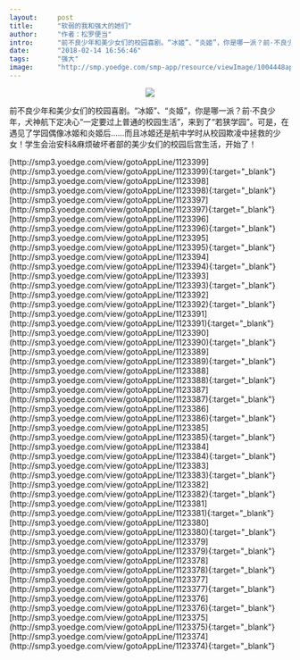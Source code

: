 ```yaml
---
layout:     post
title:      "软弱的我和强大的她们"
author:     "作者：松罗便当"
intro:      "前不良少年和美少女们的校园喜剧。“冰姬”、“炎姬”，你是哪一派？前·不良少年，犬神航下定决心“一定要过上普通的校园生活”，来到了“若狭学园”。可是，在遇见了学园偶像冰姬和炎姬后……而且冰姬还是航中学时从校园欺凌中拯救的少女！学生会治安科&麻烦破坏者部的美少女们的校园后宫生活，开始了！"
date:       "2018-02-14 16:56:46"
tags:       "强大"
image:      "http://smp.yoedge.com/smp-app/resource/viewImage/1004448appline.png"
---
```

<div style="text-align: center">
<p><img src="http://smp.yoedge.com/smp-app/resource/viewImage/1004448appline.png"/></p>
</div>
<p class="post-meta">
<span>前不良少年和美少女们的校园喜剧。“冰姬”、“炎姬”，你是哪一派？前·不良少年，犬神航下定决心“一定要过上普通的校园生活”，来到了“若狭学园”。可是，在遇见了学园偶像冰姬和炎姬后……而且冰姬还是航中学时从校园欺凌中拯救的少女！学生会治安科&麻烦破坏者部的美少女们的校园后宫生活，开始了！</span>
</p>
[http://smp3.yoedge.com/view/gotoAppLine/1123399](http://smp3.yoedge.com/view/gotoAppLine/1123399){:target="_blank"}
[http://smp3.yoedge.com/view/gotoAppLine/1123398](http://smp3.yoedge.com/view/gotoAppLine/1123398){:target="_blank"}
[http://smp3.yoedge.com/view/gotoAppLine/1123397](http://smp3.yoedge.com/view/gotoAppLine/1123397){:target="_blank"}
[http://smp3.yoedge.com/view/gotoAppLine/1123396](http://smp3.yoedge.com/view/gotoAppLine/1123396){:target="_blank"}
[http://smp3.yoedge.com/view/gotoAppLine/1123395](http://smp3.yoedge.com/view/gotoAppLine/1123395){:target="_blank"}
[http://smp3.yoedge.com/view/gotoAppLine/1123394](http://smp3.yoedge.com/view/gotoAppLine/1123394){:target="_blank"}
[http://smp3.yoedge.com/view/gotoAppLine/1123393](http://smp3.yoedge.com/view/gotoAppLine/1123393){:target="_blank"}
[http://smp3.yoedge.com/view/gotoAppLine/1123392](http://smp3.yoedge.com/view/gotoAppLine/1123392){:target="_blank"}
[http://smp3.yoedge.com/view/gotoAppLine/1123391](http://smp3.yoedge.com/view/gotoAppLine/1123391){:target="_blank"}
[http://smp3.yoedge.com/view/gotoAppLine/1123390](http://smp3.yoedge.com/view/gotoAppLine/1123390){:target="_blank"}
[http://smp3.yoedge.com/view/gotoAppLine/1123389](http://smp3.yoedge.com/view/gotoAppLine/1123389){:target="_blank"}
[http://smp3.yoedge.com/view/gotoAppLine/1123388](http://smp3.yoedge.com/view/gotoAppLine/1123388){:target="_blank"}
[http://smp3.yoedge.com/view/gotoAppLine/1123387](http://smp3.yoedge.com/view/gotoAppLine/1123387){:target="_blank"}
[http://smp3.yoedge.com/view/gotoAppLine/1123386](http://smp3.yoedge.com/view/gotoAppLine/1123386){:target="_blank"}
[http://smp3.yoedge.com/view/gotoAppLine/1123385](http://smp3.yoedge.com/view/gotoAppLine/1123385){:target="_blank"}
[http://smp3.yoedge.com/view/gotoAppLine/1123384](http://smp3.yoedge.com/view/gotoAppLine/1123384){:target="_blank"}
[http://smp3.yoedge.com/view/gotoAppLine/1123383](http://smp3.yoedge.com/view/gotoAppLine/1123383){:target="_blank"}
[http://smp3.yoedge.com/view/gotoAppLine/1123382](http://smp3.yoedge.com/view/gotoAppLine/1123382){:target="_blank"}
[http://smp3.yoedge.com/view/gotoAppLine/1123381](http://smp3.yoedge.com/view/gotoAppLine/1123381){:target="_blank"}
[http://smp3.yoedge.com/view/gotoAppLine/1123380](http://smp3.yoedge.com/view/gotoAppLine/1123380){:target="_blank"}
[http://smp3.yoedge.com/view/gotoAppLine/1123379](http://smp3.yoedge.com/view/gotoAppLine/1123379){:target="_blank"}
[http://smp3.yoedge.com/view/gotoAppLine/1123378](http://smp3.yoedge.com/view/gotoAppLine/1123378){:target="_blank"}
[http://smp3.yoedge.com/view/gotoAppLine/1123377](http://smp3.yoedge.com/view/gotoAppLine/1123377){:target="_blank"}
[http://smp3.yoedge.com/view/gotoAppLine/1123376](http://smp3.yoedge.com/view/gotoAppLine/1123376){:target="_blank"}
[http://smp3.yoedge.com/view/gotoAppLine/1123375](http://smp3.yoedge.com/view/gotoAppLine/1123375){:target="_blank"}
[http://smp3.yoedge.com/view/gotoAppLine/1123374](http://smp3.yoedge.com/view/gotoAppLine/1123374){:target="_blank"}


